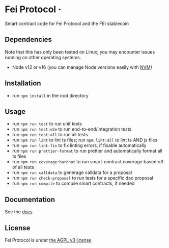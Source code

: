 # Fei Protocol ·

Smart contract code for Fei Protocol and the FEI stablecoin

## Dependencies
 Note that this has only been tested on Linux; you may encounter issues running on other operating systems.
 
 - Node v12 or v16 (you can manage Node versions easily with [NVM](https://github.com/nvm-sh/nvm))

## Installation
 - run `npm install` in the root directory

## Usage
 - run `npm run test` to run unit tests
 - run `npm run test:e2e` to run end-to-end/integration tests
 - run `npm run test:all` to run all tests
 - run `npm run lint` to lint ts files; run `npm lint:all` to lint ts AND js files
 - run `npm run lint:fix` to fix linting errors, if fixable automatically
 - run `npm run prettier-format` to run prettier and automatically format all ts files
 - run `npm run coverage:hardhat` to run smart-contract coverage based off of all tests
 - run `npm run calldata` to generage calldata for a proposal
 - run `npm run check-proposal` to run tests for a specific dao proposal
 - run `npm run compile` to compile smart contracts, if needed

## Documentation
See the [docs](https://docs.fei.money)

## License
Fei Protocol is under [the AGPL v3 license](https://github.com/fei-protocol/fei-protocol-core/tree/7160dda163d45e6d6c7092ef021c365e0031a71f/LICENSE.md)

